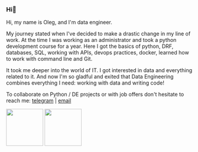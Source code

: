 ### Hi👋
Hi, my name is Oleg, and I'm data engineer.  

My journey stated when I've decided to make a drastic change in my line of work. At the time I was working as an administrator and took a python development course for a year. Here I got the basics of python, DRF, databases, SQL, working with APIs, devops practices, docker, learned how to work with command line and Git.  

It took me deeper into the world of IT. I got interested in data and everything related to it. And now I'm so gladful and exited that Data Engineering combines everything I need: working with data and writing code!

To collaborate on Python / DE projects or with job offers don't hesitate to reach me: [telegram](https://t.me/atsterq) | [email](olegguschin.dev@gmail.com)  

<p float="left">
  <img src="[![Top Langs](https://github-readme-stats.vercel.app/api/top-langs/?username=atsterq&layout=donut&theme=transparent)](https://github.com/anuraghazra/github-readme-stats)" width="100" />
  <img src="[![GitHub Streak](https://streak-stats.demolab.com/?user=atsterq&theme=transparent)](https://git.io/streak-stats)" width="100" /> 
</p>

